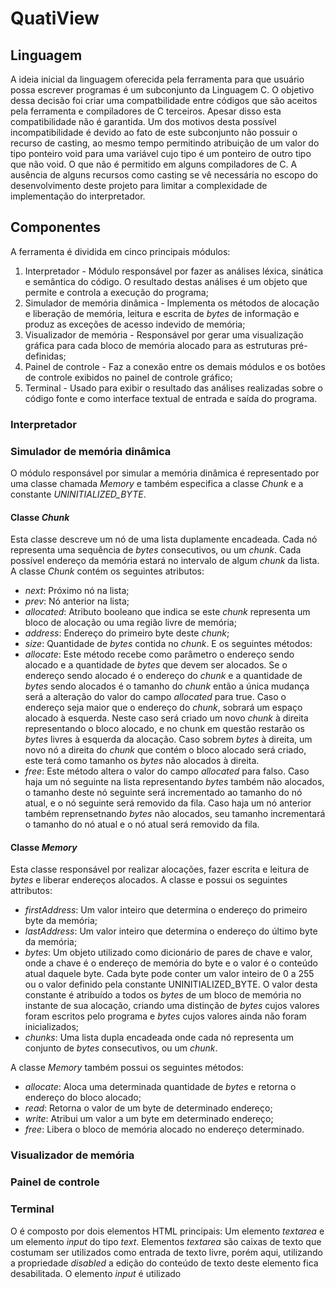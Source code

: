 # QuatiView

## Linguagem

A ideia inicial da linguagem oferecida pela ferramenta para que usuário possa escrever programas é um subconjunto da Linguagem C.
O objetivo dessa decisão foi criar uma compatbilidade entre códigos que são aceitos pela ferramenta e compiladores de C terceiros. Apesar disso esta compatibilidade não é garantida. Um dos motivos desta possível incompatibilidade é devido ao fato de este subconjunto não possuir o recurso de casting, ao mesmo tempo permitindo atribuição de um valor do tipo ponteiro void para uma variável cujo tipo é um ponteiro de outro tipo que não void. O que não é permitido em alguns compiladores de C.
A ausência de alguns recursos como casting se vê necessária no escopo do desenvolvimento deste projeto para limitar a complexidade de implementação do interpretador.

## Componentes

A ferramenta é dividida em cinco principais módulos:
1. Interpretador - Módulo responsável por fazer as análises léxica, sinática e semântica do código. O resultado destas análises é um objeto que permite e controla a execução do programa;
2. Simulador de memória dinâmica - Implementa os métodos de alocação e liberação de memória, leitura e escrita de _bytes_ de informação e produz as exceções de acesso indevido de memória;
3. Visualizador de memória - Responsável por gerar uma visualização gráfica para cada bloco de memória alocado para as estruturas pré-definidas;
4. Painel de controle - Faz a conexão entre os demais módulos e os botões de controle exibidos no painel de controle gráfico;
5. Terminal - Usado para exibir o resultado das análises realizadas sobre o código fonte e como interface textual de entrada e saída do programa.

### Interpretador

### Simulador de memória dinâmica

O módulo responsável por simular a memória dinâmica é representado por uma classe chamada _Memory_ e também especifica a classe _Chunk_ e a constante _UNINITIALIZED_BYTE_.

#### Classe _Chunk_

Esta classe descreve um nó de uma lista duplamente encadeada. Cada nó representa uma sequência de _bytes_ consecutivos, ou um _chunk_. Cada possível endereço da memória estará no intervalo de algum _chunk_ da lista.
A classe _Chunk_ contém os seguintes atributos:
- _next_: Próximo nó na lista;
- _prev_: Nó anterior na lista;
- _allocated_: Atributo booleano que indica se este _chunk_ representa um bloco de alocação ou uma região livre de memória;
- _address_: Endereço do primeiro byte deste _chunk_;
- _size_: Quantidade de _bytes_ contida no _chunk_.
E os seguintes métodos:
- _allocate_: Este método recebe como parâmetro o endereço sendo alocado e a quantidade de _bytes_ que devem ser alocados. Se o endereço sendo alocado é o endereço do _chunk_ e a quantidade de _bytes_ sendo alocados é o tamanho do _chunk_ então a única mudança será a alteração do valor do campo _allocated_ para true. Caso o endereço seja maior que o endereço do _chunk_, sobrará um espaço alocado à esquerda. Neste caso será criado um novo _chunk_ à direita representando o bloco alocado, e no chunk em questão restarão os _bytes_ livres à esquerda da alocação. Caso sobrem _bytes_ à direita, um novo nó a direita do _chunk_ que contém o bloco alocado será criado, este terá como tamanho os _bytes_ não alocados à direita.
- _free_: Este método altera o valor do campo _allocated_ para falso. Caso haja um nó seguinte na lista representando _bytes_ também não alocados, o tamanho deste nó seguinte será incrementado ao tamanho do nó atual, e o nó seguinte será removido da fila. Caso haja um nó anterior também reprensetnando _bytes_ não alocados, seu tamanho incrementará o tamanho do nó atual e o nó atual será removido da fila.

#### Classe _Memory_

Esta classe responsável por realizar alocações, fazer escrita e leitura de _bytes_ e liberar endereços alocados. A classe e possui os seguintes attributos:
- _firstAddress_: Um valor inteiro que determina o endereço do primeiro byte da memória;
- _lastAddress_: Um valor inteiro que determina o endereço do último byte da memória;
- _bytes_: Um objeto utilizado como dicionário de pares de chave e valor, onde a chave é o endereço de memória do byte e o valor é o conteúdo atual daquele byte. Cada byte pode conter um valor inteiro de 0 a 255 ou o valor definido pela constante UNINITIALIZED_BYTE. O valor desta constante é atribuído a todos os _bytes_ de um bloco de memória no instante de sua alocação, criando uma distinção de _bytes_ cujos valores foram escritos pelo programa e _bytes_ cujos valores ainda não foram inicializados;
- _chunks_: Uma lista dupla encadeada onde cada nó representa um conjunto de _bytes_ consecutivos, ou um _chunk_.

A classe _Memory_ também possui os seguintes métodos:
- _allocate_: Aloca uma determinada quantidade de _bytes_ e retorna o endereço do bloco alocado;
- _read_: Retorna o valor de um byte de determinado endereço;
- _write_: Atribui um valor a um byte em determinado endereço;
- _free_: Libera o bloco de memória alocado no endereço determinado.

### Visualizador de memória

### Painel de controle

### Terminal

O é composto por dois elementos HTML principais: Um elemento _textarea_ e um elemento _input_ do tipo _text_. Elementos _textarea_ são caixas de texto que costumam ser utilizados como entrada de texto livre, porém aqui, utilizando a propriedade _disabled_ a edição do conteúdo de texto deste elemento fica desabilitada.
O elemento _input_ é utilizado
